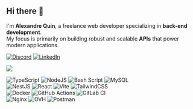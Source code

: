 ## Hi there 👋

I'm **Alexandre Quin**, a freelance web developer specializing in **back-end development**.  
My focus is primarily on building robust and scalable **APIs** that power modern applications.

[![Discord](https://img.shields.io/badge/Discord-%237289DA.svg?logo=discord&logoColor=white)](https://discord.gg/1242106370745172110) [![LinkedIn](https://img.shields.io/badge/LinkedIn-%230077B5.svg?logo=linkedin&logoColor=white)](https://linkedin.com/in/alexandre-quin-a58b71342)

![](https://github-readme-streak-stats.herokuapp.com/?user=alexandrequin&theme=blue_navy&hide_border=false)

![TypeScript](https://img.shields.io/badge/typescript-%23007ACC.svg?style=for-the-badge&logo=typescript&logoColor=white) ![NodeJS](https://img.shields.io/badge/node.js-6DA55F?style=for-the-badge&logo=node.js&logoColor=white) ![Bash Script](https://img.shields.io/badge/bash_script-%23121011.svg?style=for-the-badge&logo=gnu-bash&logoColor=white) ![MySQL](https://img.shields.io/badge/mysql-4479A1.svg?style=for-the-badge&logo=mysql&logoColor=white)  
![NestJS](https://img.shields.io/badge/nestjs-%23E0234E.svg?style=for-the-badge&logo=nestjs&logoColor=white) ![React](https://img.shields.io/badge/react-%2320232a.svg?style=for-the-badge&logo=react&logoColor=%2361DAFB) ![Vite](https://img.shields.io/badge/vite-%23646CFF.svg?style=for-the-badge&logo=vite&logoColor=white) ![TailwindCSS](https://img.shields.io/badge/tailwindcss-%2338B2AC.svg?style=for-the-badge&logo=tailwind-css&logoColor=white)  
![Docker](https://img.shields.io/badge/docker-%230db7ed.svg?style=for-the-badge&logo=docker&logoColor=white) ![GitHub Actions](https://img.shields.io/badge/github%20actions-%232671E5.svg?style=for-the-badge&logo=githubactions&logoColor=white) ![GitLab CI](https://img.shields.io/badge/gitlab%20CI-%23181717.svg?style=for-the-badge&logo=gitlab&logoColor=white)  
![Nginx](https://img.shields.io/badge/nginx-%23009639.svg?style=for-the-badge&logo=nginx&logoColor=white) ![OVH](https://img.shields.io/badge/ovh-%23123F6D.svg?style=for-the-badge&logo=ovh&logoColor=#123F6D) ![Postman](https://img.shields.io/badge/Postman-FF6C37?style=for-the-badge&logo=postman&logoColor=white)

